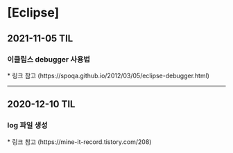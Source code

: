 <h1>[Eclipse]</h1>
<h2>2021-11-05 TIL</h2>
<h3>이클립스 debugger 사용법</h3>
* 링크 참고
(https://spoqa.github.io/2012/03/05/eclipse-debugger.html)
<hr/>
<h2>2020-12-10 TIL</h2>
<h3>log 파일 생성</h3>
* 링크 참고
(https://mine-it-record.tistory.com/208)
